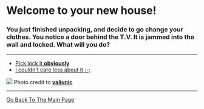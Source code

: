 # Welcome to your new house!
### You just finished unpacking, and decide to go change your clothes. You notice a door behind the T.V. It is jammed into the wall and locked. What will you do?

---

* [Pick lock it **obviously**](../pick-lock/clown.md)
* [I couldn't care less about it ;-;](../could-not-care-less/strman.md)

![](paths.png)
Photo credit to [**valiunic**](https://pixabay.com/p-1345721/?no_redirect)

---

[Go Back To The Main Page](../README.md)




